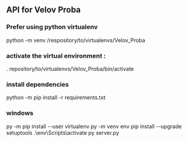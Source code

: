 ## API for Velov Proba

### Prefer using python virtualenv
python -m venv /respository/to/virtualenvs/Velov_Proba

### activate the virtual environment :
. repository/to/virtualenvs/Velov_Proba/bin/activate

### install dependencies
python -m pip install -r requirements.txt


### windows
py -m pip install --user virtualenv
py -m venv env
pip install --upgrade setuptools
.\env\Scripts\activate
py server.py